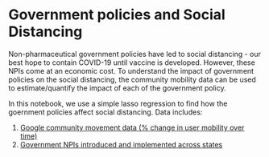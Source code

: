 # Government policies and Social Distancing
Non-pharmaceutical government policies have led to social distancing - our best hope to contain COVID-19 until vaccine is developed. However, these NPIs come at an economic cost. To understand the impact of government policies on the social distancing, the community mobility data can be used to estimate/quantify the impact of each of the government policy.

In this notebook, we use a simple lasso regression to find how the goernment policies affect social distancing. Data includes:
1. <a href="https://www.google.com/covid19/mobility/">Google community movement data (% change in user mobility over time)</a>
2. <a href="https://covid19.healthdata.org/united-states-of-america">Government NPIs introduced and implemented across states</a>
